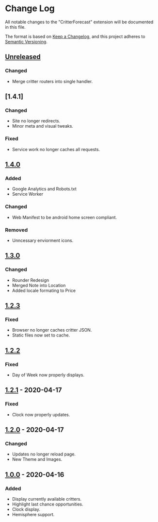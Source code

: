 # Change Log
All notable changes to the "CritterForecast" extension will be documented in this file.

The format is based on [Keep a Changelog](https://keepachangelog.com/en/1.0.0/),
and this project adheres to [Semantic Versioning](https://semver.org/spec/v2.0.0.html).

## [Unreleased]
### Changed 
- Merge critter routers into single handler.

## [1.4.1]
### Changed
- Site no longer redirects.
- Minor meta and visual tweaks.
### Fixed
- Service work no longer caches all requests.

## [1.4.0]
### Added
- Google Analytics and Robots.txt
- Service Worker
### Changed
- Web Manifest to be android home screen compliant.
### Removed
- Unncessary enviorment icons.

## [1.3.0]
### Changed
- Rounder Redesign
- Merged Note into Location
- Added locale formating to Price

## [1.2.3]
### Fixed
- Browser no longer caches critter JSON.
- Static files now set to cache.

## [1.2.2]
### Fixed
- Day of Week now properly displays.

## [1.2.1] - 2020-04-17
### Fixed
- Clock now properly updates.

## [1.2.0] - 2020-04-17
### Changed
- Updates no longer reload page.
- New Theme and Images.

## [1.0.0] - 2020-04-16
### Added
- Display currently available critters.
- Highlight last chance opportunities.
- Clock display.
- Hemisphere support.

[Unreleased]: https://github.com/CatStarwind/CritterForecast/compare/v1.4.0...HEAD
[1.4.0]: https://github.com/CatStarwind/CritterForecast/compare/v1.3.0...v1.4.0
[1.3.0]: https://github.com/CatStarwind/CritterForecast/compare/v1.2.3...v1.3.0
[1.2.3]: https://github.com/CatStarwind/CritterForecast/compare/v1.2.2...v1.2.3
[1.2.2]: https://github.com/CatStarwind/CritterForecast/compare/v1.2.1...v1.2.2
[1.2.1]: https://github.com/CatStarwind/CritterForecast/compare/v1.2.0...v1.2.1
[1.2.0]: https://github.com/CatStarwind/CritterForecast/compare/v1.0.0...v1.2.0
[1.0.0]: https://github.com/CatStarwind/CritterForecast/releases/tag/v1.0.0